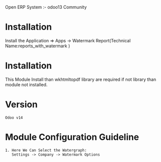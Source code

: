 Open ERP System :- odoo13 Community

Installation 
============
Install the Application => Apps -> Watermark Report(Technical Name:reports_with_watermark	)

Installation
============
This Module Install than wkhtmltopdf library are required if not library than module not installed.

Version
========
	Odoo v14

Module Configuration Guideline
=============================

	1. Here We Can Select the Watergraph:
	   Settings -> Company -> Watermark Options
 
